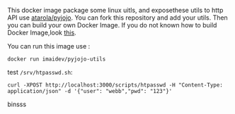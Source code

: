 
This docker image package some linux uitls, and exposethese utils to http API use [atarola/pyjojo](https://github.com/atarola/pyjojo). You can fork this repository and add your utils. Then you can build your own Docker Image. If you do not known how to build Docker Image,look [this](https://docs.docker.com/docker-hub/github/#automated-builds-from-github).

You can run this image use :
```
docker run imaidev/pyjojo-utils
```
test ```/srv/htpasswd.sh```:
```
curl -XPOST http://localhost:3000/scripts/htpasswd -H "Content-Type: application/json" -d '{"user": "webb","pwd": "123"}'
```
binsss
